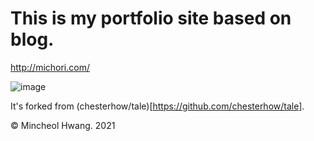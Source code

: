 # This is my portfolio site based on blog.

http://michori.com/

![image](https://images.unsplash.com/photo-1554147090-e1221a04a025?ixid=MXwxMjA3fDB8MHxwaG90by1wYWdlfHx8fGVufDB8fHw%3D&ixlib=rb-1.2.1&auto=format&fit=crop&w=1462&q=80)

It's forked from (chesterhow/tale)[https://github.com/chesterhow/tale].

© Mincheol Hwang. 2021
